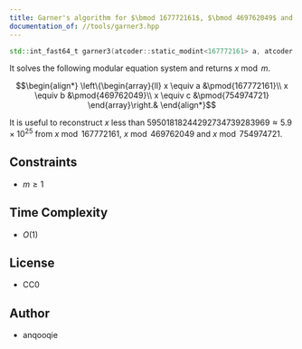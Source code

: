 ```yaml
---
title: Garner's algorithm for $\bmod 167772161$, $\bmod 469762049$ and $\bmod 754974721$
documentation_of: //tools/garner3.hpp
---
```


```cpp
std::int_fast64_t garner3(atcoder::static_modint<167772161> a, atcoder::static_modint<469762049> b, atcoder::static_modint<754974721> c, std::int_fast64_t m);
```

It solves the following modular equation system and returns $x \bmod m$.

$$\begin{align*}
\left\{\begin{array}{ll}
x \equiv a &\pmod{167772161}\\
x \equiv b &\pmod{469762049}\\
x \equiv c &\pmod{754974721}
\end{array}\right.&
\end{align*}$$

It is useful to reconstruct $x$ less than $59501818244292734739283969 \approx 5.9 \times 10^{25}$ from $x \bmod 167772161$, $x \bmod 469762049$ and $x \bmod 754974721$.

## Constraints
- $m \geq 1$

## Time Complexity
- $O(1)$

## License
- CC0

## Author
- anqooqie
